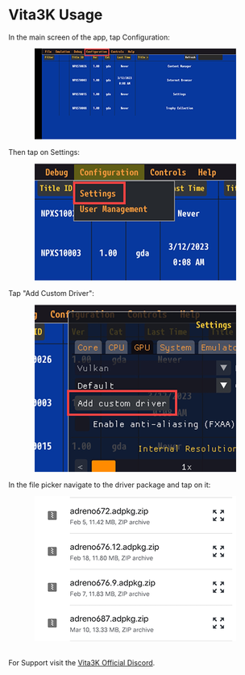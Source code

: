 # Vita3K Usage

In the main screen of the app, tap Configuration:

<p align="center"><img src="images/vita3k_config.png"/></p>

Then tap on Settings:

<p align="center"><img src="images/vita3k_settingsvita.png"/></p>

Tap "Add Custom Driver":

<p align="center"><img src="images/vita3k_addgpu.png"/></p>

In the file picker navigate to the driver package and tap on it:

<p align="center"><img src="images/vita3k_picker.png"/></p>

<br>
For Support visit the <a href="https://discord.gg/vita3k">Vita3K Official Discord</a>.
